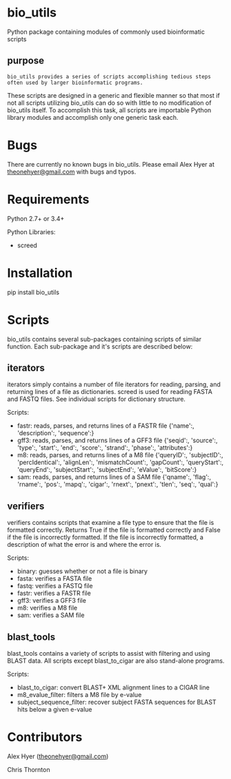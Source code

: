bio_utils
==========

Python package containing modules of commonly used bioinformatic scripts

purpose
-------

    bio_utils provides a series of scripts accomplishing tedious steps often used by larger bioinformatic programs.
These scripts are designed in a generic and flexible manner so that most if not all scripts utilizing bio_utils
can do so with little to no modification of bio_utils itself. To accomplish this task, all scripts are importable
Python library modules and accomplish only one generic task each.

Bugs
=====

There are currently no known bugs in bio_utils. Please email Alex Hyer at theonehyer@gmail.com with bugs and typos.

Requirements
============

Python 2.7+ or 3.4+

Python Libraries:

* screed

Installation
============

pip install bio_utils

Scripts
========

bio_utils contains several sub-packages containing scripts of similar function.
Each sub-package and it's scripts are described below:

iterators
---------

iterators simply contains a number of file iterators for reading, parsing, and returning lines of a file as dictionaries.
screed is used for reading FASTA and FASTQ files. See individual scripts for dictionary structure.

Scripts:
* fastr: reads, parses, and returns lines of a FASTR file {'name':, 'description':, 'sequence':}
* gff3: reads, parses, and returns lines of a GFF3 file {'seqid':, 'source':, 'type':, 'start':, 'end':, 'score':, 'strand':, 'phase':, 'attributes':}
* m8: reads, parses, and returns lines of a M8 file {'queryID':, 'subjectID':, 'percIdentical':, 'alignLen':, 'mismatchCount':, 'gapCount':, 'queryStart':, 'queryEnd':, 'subjectStart':, 'subjectEnd':, 'eValue':, 'bitScore':}
* sam: reads, parses, and returns lines of a SAM file {'qname':, 'flag':, 'rname':, 'pos':, 'mapq':, 'cigar':, 'rnext':, 'pnext':, 'tlen':, 'seq':, 'qual':}

verifiers
---------

verifiers contains scripts that examine a file type to ensure that the file is formatted correctly.
Returns True if the file is formatted correctly and False if the file is incorrectly formatted.
If the file is incorrectly formatted, a description of what the error is and where the error is.

Scripts:
* binary: guesses whether or not a file is binary
* fasta: verifies a FASTA file
* fastq: verifies a FASTQ file
* fastr: verifies a FASTR file
* gff3: verifies a GFF3 file
* m8: verifies a M8 file
* sam: verifies a SAM file

blast_tools
-----------

blast_tools contains a variety of scripts to assist with filtering and using BLAST data.
All scripts except blast_to_cigar are also stand-alone programs.

Scripts:
* blast_to_cigar: convert BLAST+ XML alignment lines to a CIGAR line
* m8_evalue_filter: filters a M8 file by e-value
* subject_sequence_filter: recover subject FASTA sequences for BLAST hits below a given e-value

Contributors
============

Alex Hyer (theonehyer@gmail.com)

Chris Thornton